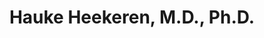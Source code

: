 ---
title: "Hauke Heekeren, M.D., Ph.D."
presenter_id: hauke_heekeren,
layout: member_all_publications
permalink: /member_full_publications/:presenter_id/
---